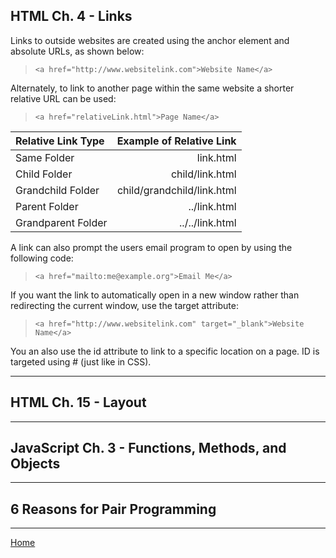 ## HTML Ch. 4 - Links

Links to outside websites are created using the anchor element and absolute URLs, as shown below:

> `<a href="http://www.websitelink.com">Website Name</a>`

Alternately, to link to another page within the same website a shorter relative URL can be used:

> `<a href="relativeLink.html">Page Name</a>`

|Relative Link Type|Example of Relative Link|
|:--|--:|
|Same Folder|link.html|
|Child Folder|child/link.html|
|Grandchild Folder|child/grandchild/link.html|
|Parent Folder|../link.html|
|Grandparent Folder|../../link.html|

A link can also prompt the users email program to open by using the following code:

>`<a href="mailto:me@example.org">Email Me</a>`

If you want the link to automatically open in a new window rather than redirecting the current window, use the target attribute:

>`<a href="http://www.websitelink.com" target="_blank">Website Name</a>`

You an also use the id attribute to link to a specific location on a page.  ID is targeted using # (just like in CSS). 

---

## HTML Ch. 15 - Layout



---

## JavaScript Ch. 3 - Functions, Methods, and Objects



---

## 6 Reasons for Pair Programming



---
[Home](https://jchinzi.github.io/reading-notes/)